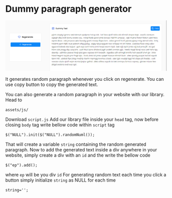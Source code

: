 # Dummy paragraph generator

![Screenshot](images/ss.png)

It generates random paragraph whenever you click on regenerate.
You can use copy button to copy the generated text.

You can also generate a random paragraph in your website with our library.
Head to
```
assets/js/
```
Download ```script.js```
Add our library file inside your ```head``` tag, now before closing ```body``` tag
write bellow code within ```script``` tag
```
$("NULL").init($("NULL").randomNuml());
```
That will create a variable ```string``` containing the random generated paragraph.
Now to add the generated text inside a div anywhere in your website, simply create a div with an ```id```
and the write the bellow code
```
$("ep").add();
```
where ```ep``` will be you div ```id```
For generating random text each time you click a button simply initialize ```string``` as NULL for each time
```
string='';
```
